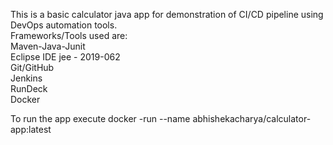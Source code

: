 This is a basic calculator java app for demonstration of CI/CD pipeline using DevOps automation tools.  
Frameworks/Tools used are:  
Maven-Java-Junit  
Eclipse IDE jee - 2019-062  
Git/GitHub  
Jenkins  
RunDeck  
Docker  

To run the app execute docker 
-run --name <name of container> abhishekacharya/calculator-app:latest 
